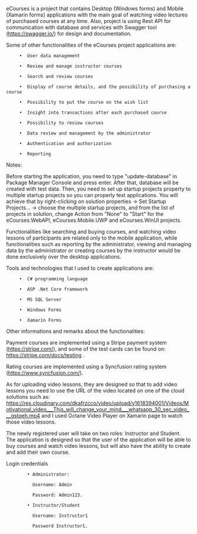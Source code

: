 eCourses is a project that contains Desktop (Windows forms) and Mobile (Xamarin forms) applications with the main goal of watching video lectures of purchased courses at any time. Also, project is using Rest API for communication with database and services with Swagger tool (https://swagger.io/)  for design and documentation.

Some of other functionalities of the eCourses project applications are:

         •	User data management

         •	Review and manage instructor courses

         •	Search and review courses

         •	Display of course details, and the possibility of purchasing a course

         •	Possibility to put the course on the wish list

         •	Insight into transactions after each purchased course

         •	Possibility to review courses

         •	Data review and management by the administrator

         •	Authentication and authorization

         •	Reporting

Notes: 

Before starting the application, you need to type "update-database" in Package Manager Console and press enter. After that, database will be created with test data. Then, you need to set up startup projects property to multiple startup projects so you can properly test applications. You will achieve that by right-clicking on solution properties -> Set Startup Projects... -> choose the multiple startup projects, and from the list of projects in solution, change Action from "None" to "Start" for the eCourses.WebAPI, eCourses.Mobile.UWP and eCourses.WinUI projects.

Functionalities like searching and buying courses, and watching video lessons of participants are related only to the mobile application, while functionalities such as reporting by the administrator, viewing and managing data by the administrator or creating courses by the instructor would be done exclusively over the desktop applications.

Tools and technologies that I used to create applications are:

         •	C# programming language

         •	ASP .Net Core framework

         •	MS SQL Server

         •	Windows Forms

         •	Xamarin Forms

Other informations and remarks about the functionalities:

Payment courses are implemented using a Stripe payment system (https://stripe.com/), and some of the test cards can be found on: https://stripe.com/docs/testing .

Rating courses are implemented using a Syncfusion rating system (https://www.syncfusion.com/).
         

As for uploading video lessons, they are designed so that to add video lessons you need to use the URL of the video located on one of the cloud solutions such as: https://res.cloudinary.com/dkafrzcco/video/upload/v1618394001/Videos/Motivational_video___This_will_change_your_mind___whatsapp_30_sec_video___gstqeh.mp4  and I used Octane Video Player on Xamarin page to watch those video lessons. 

The newly registered user will take on two roles: Instructor and Student. The application is designed so that the user of the application will be able to buy courses and watch video lessons, but will also have the ability to create and add their own course.



Login credentials

            • Administrator:

              Username: Admin	

              Password: Admin123.

            • Instructor/Student

              Username: Instructor1
              
              Password Instructor1.






